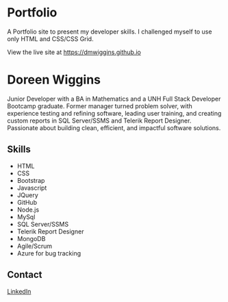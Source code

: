 # Portfolio
A Portfolio site to present my developer skills.  I challenged myself to use only HTML and CSS/CSS Grid.

View the live site at https://dmwiggins.github.io

# Doreen Wiggins
Junior Developer with a BA in Mathematics and a UNH Full Stack Developer Bootcamp graduate. Former manager turned problem solver, with experience testing and refining software, leading user training, and creating custom reports in SQL Server/SSMS and Telerik Report Designer. Passionate about building clean, efficient, and impactful software solutions.

## Skills
- HTML
- CSS
- Bootstrap
- Javascript
- JQuery
- GitHub
- Node.js
- MySql
- SQL Server/SSMS
- Telerik Report Designer
- MongoDB
- Agile/Scrum
- Azure for bug tracking

## Contact
[LinkedIn](https://www.linkedin.com/in/doreen-m-wiggins)
